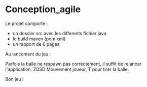# Conception_agile

Le projet comporte :
- un dossier src avec les differents fichier java
- le build maven (pom.xml) 
- un rapport de 6 pages

Au lancement du jeu : 

Parfois la balle ne respawn pas correctement, il suffit de relancer l'application.
ZQSD Mouvement joueur, T pour tirer la balle.

Bon jeu ! 
